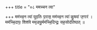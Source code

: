 +++
title = "०८ ममच्चन त्वा"

+++
मम॑च्च॒न त्वा॑ युव॒तिः प॒रास॒ मम॑च्च॒न त्वा॑ कु॒षवा॑ ज॒गार॑ ।  
मम॑च्चि॒दापः॒ शिश॑वे ममृड्यु॒र्मम॑च्चि॒दिन्द्रः॒ सह॒सोद॑तिष्ठत् ॥